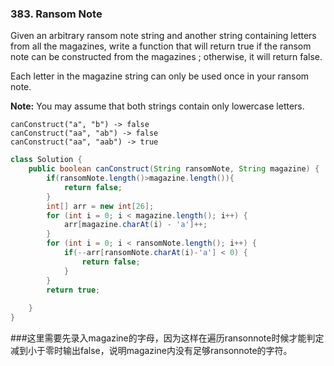 ### 383. Ransom Note

Given an arbitrary ransom note string and another string containing letters from all the magazines, write a function that will return true if the ransom note can be constructed from the magazines ; otherwise, it will return false.

Each letter in the magazine string can only be used once in your ransom note.

**Note:**
You may assume that both strings contain only lowercase letters.

```
canConstruct("a", "b") -> false
canConstruct("aa", "ab") -> false
canConstruct("aa", "aab") -> true
```

~~~java
class Solution {
    public boolean canConstruct(String ransomNote, String magazine) {
        if(ransomNote.length()>magazine.length()){
            return false;
        }
        int[] arr = new int[26];
        for (int i = 0; i < magazine.length(); i++) {
            arr[magazine.charAt(i) - 'a']++;
        }
        for (int i = 0; i < ransomNote.length(); i++) {
            if(--arr[ransomNote.charAt(i)-'a'] < 0) {
                return false;
            }
        }
        return true;
        
    }
}
~~~

###这里需要先录入magazine的字母，因为这样在遍历ransonnote时候才能判定减到小于零时输出false，说明magazine内没有足够ransonnote的字符。
